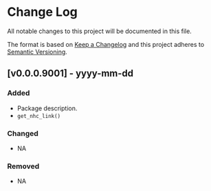# Change Log

All notable changes to this project will be documented in this file.

The format is based on [Keep a Changelog](http://keepachangelog.com/) and this project adheres to [Semantic Versioning](http://semver.org/).

## [v0.0.0.9001] - yyyy-mm-dd

### Added
  - Package description.
  - `get_nhc_link()`

### Changed
  - NA

### Removed
  - NA
